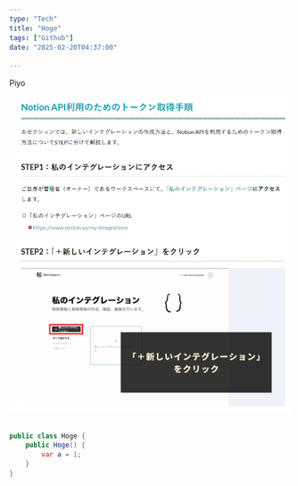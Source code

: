 ```yaml
---
type: "Tech"
title: "Hoge"
tags: ["Github"]
date: "2025-02-20T04:37:00"

---
```




Piyo



![](./B4081A2A862F8F7BE6E22EE655C90D2A.png)



```csharp

public class Hoge { 
	public Hoge() {
		var a = 1;
	}
}

```




